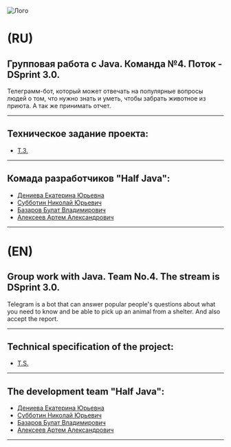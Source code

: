 ![Лого](https://user-images.githubusercontent.com/113195869/214586763-583fdcfe-81dd-4a6f-9aa0-bef4ef76ea49.PNG)

# (RU)
## Групповая работа с Java. Команда №4. Поток - DSprint 3.0.

Телеграмм-бот, который может отвечать на популярные вопросы людей о том, что нужно знать и уметь, чтобы забрать животное из приюта. А так же принимать отчет.

 ------

## Техническое задание проекта:
- [Т.З.](https://skyengpublic.notion.site/4509dd17f5f840f1ba6807fe83aa9c15)

 ------

## Комада разработчиков "Half Java":

 - [Дениева Екатерина Юрьевна](https://github.com/Katy7711)
 - [Субботин Николай Юрьевич](https://github.com/nusubbotin/)
 - [Базаров Булат Владимирович](https://github.com/qwsq4)
 - [Алексеев Артем Александрович](https://github.com/ArtemA1ekseev)
 
 ------
 
# (EN)
## Group work with Java. Team No.4. The stream is DSprint 3.0.

Telegram is a bot that can answer popular people's questions about what you need to know and be able to pick up an animal from a shelter. And also accept the report.

 ------

## Technical specification of the project:
- [T.S.](https://skyengpublic.notion.site/4509dd17f5f840f1ba6807fe83aa9c15)

 ------

## The development team "Half Java":

 - [Дениева Екатерина Юрьевна](https://github.com/Katy7711)
 - [Субботин Николай Юрьевич](https://github.com/nusubbotin/)
 - [Базаров Булат Владимирович](https://github.com/qwsq4)
 - [Алексеев Артем Александрович](https://github.com/ArtemA1ekseev)
 
 ------
